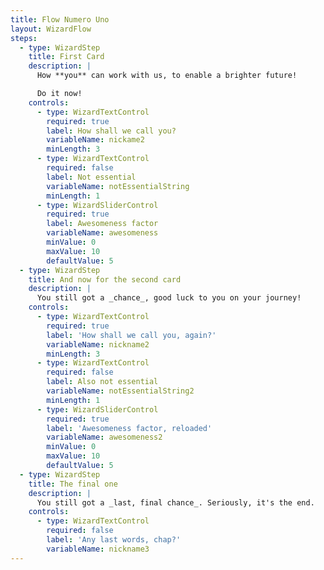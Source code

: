 ```yaml
---
title: Flow Numero Uno
layout: WizardFlow
steps:
  - type: WizardStep
    title: First Card
    description: |
      How **you** can work with us, to enable a brighter future!

      Do it now!
    controls:
      - type: WizardTextControl
        required: true
        label: How shall we call you?
        variableName: nickame2
        minLength: 3
      - type: WizardTextControl
        required: false
        label: Not essential
        variableName: notEssentialString
        minLength: 1
      - type: WizardSliderControl
        required: true
        label: Awesomeness factor
        variableName: awesomeness
        minValue: 0
        maxValue: 10
        defaultValue: 5
  - type: WizardStep
    title: And now for the second card
    description: |
      You still got a _chance_, good luck to you on your journey!
    controls:
      - type: WizardTextControl
        required: true
        label: 'How shall we call you, again?'
        variableName: nickname2
        minLength: 3
      - type: WizardTextControl
        required: false
        label: Also not essential
        variableName: notEssentialString2
        minLength: 1
      - type: WizardSliderControl
        required: true
        label: 'Awesomeness factor, reloaded'
        variableName: awesomeness2
        minValue: 0
        maxValue: 10
        defaultValue: 5
  - type: WizardStep
    title: The final one
    description: |
      You still got a _last, final chance_. Seriously, it's the end.
    controls:
      - type: WizardTextControl
        required: false
        label: 'Any last words, chap?'
        variableName: nickname3
---
```

